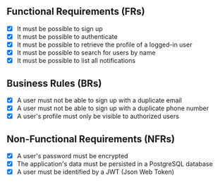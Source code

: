 ## Functional Requirements (FRs)

- [x] It must be possible to sign up
- [x] It must be possible to authenticate
- [x] It must be possible to retrieve the profile of a logged-in user
- [x] It must be possible to search for users by name
- [x] It must be possible to list all notifications

## Business Rules (BRs)

- [x] A user must not be able to sign up with a duplicate email
- [x] A user must not be able to sign up with a duplicate phone number
- [x] A user's profile must only be visible to authorized users

## Non-Functional Requirements (NFRs)

- [x] A user's password must be encrypted
- [x] The application's data must be persisted in a PostgreSQL database
- [x] A user must be identified by a JWT (Json Web Token)
